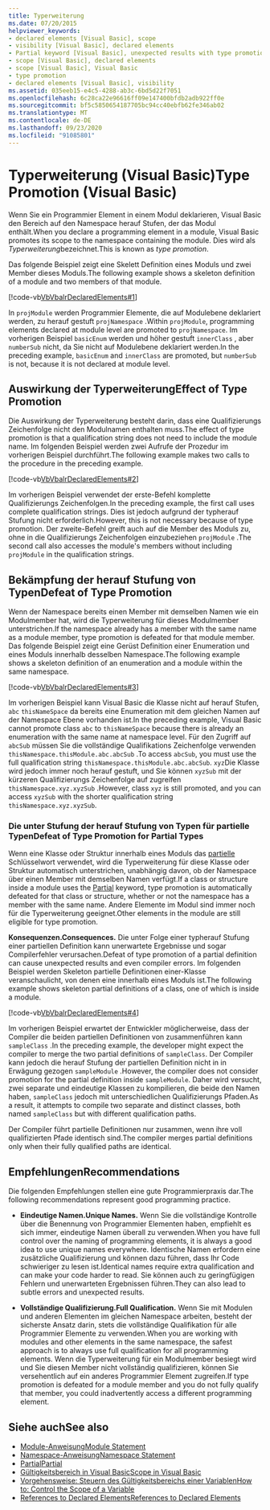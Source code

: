 ```yaml
---
title: Typerweiterung
ms.date: 07/20/2015
helpviewer_keywords:
- declared elements [Visual Basic], scope
- visibility [Visual Basic], declared elements
- Partial keyword [Visual Basic], unexpected results with type promotion
- scope [Visual Basic], declared elements
- scope [Visual Basic], Visual Basic
- type promotion
- declared elements [Visual Basic], visibility
ms.assetid: 035eeb15-e4c5-4288-ab3c-6bd5d22f7051
ms.openlocfilehash: 6c28ca22e96616ff09e147400bfdb2adb922ff0e
ms.sourcegitcommit: bf5c5850654187705bc94cc40ebfb62fe346ab02
ms.translationtype: MT
ms.contentlocale: de-DE
ms.lasthandoff: 09/23/2020
ms.locfileid: "91085801"
---
```

# <a name="type-promotion-visual-basic"></a><span data-ttu-id="e2d35-102">Typerweiterung (Visual Basic)</span><span class="sxs-lookup"><span data-stu-id="e2d35-102">Type Promotion (Visual Basic)</span></span>

<span data-ttu-id="e2d35-103">Wenn Sie ein Programmier Element in einem Modul deklarieren, Visual Basic den Bereich auf den Namespace herauf Stufen, der das Modul enthält.</span><span class="sxs-lookup"><span data-stu-id="e2d35-103">When you declare a programming element in a module, Visual Basic promotes its scope to the namespace containing the module.</span></span> <span data-ttu-id="e2d35-104">Dies wird als *Typerweiterung*bezeichnet.</span><span class="sxs-lookup"><span data-stu-id="e2d35-104">This is known as *type promotion*.</span></span>  
  
 <span data-ttu-id="e2d35-105">Das folgende Beispiel zeigt eine Skelett Definition eines Moduls und zwei Member dieses Moduls.</span><span class="sxs-lookup"><span data-stu-id="e2d35-105">The following example shows a skeleton definition of a module and two members of that module.</span></span>  
  
 [!code-vb[VbVbalrDeclaredElements#1](~/samples/snippets/visualbasic/VS_Snippets_VBCSharp/VbVbalrDeclaredElements/VB/Class1.vb#1)]  
  
 <span data-ttu-id="e2d35-106">In `projModule` werden Programmier Elemente, die auf Modulebene deklariert werden, zu herauf gestuft `projNamespace` .</span><span class="sxs-lookup"><span data-stu-id="e2d35-106">Within `projModule`, programming elements declared at module level are promoted to `projNamespace`.</span></span> <span data-ttu-id="e2d35-107">Im vorherigen Beispiel `basicEnum` werden und höher gestuft `innerClass` , aber `numberSub` nicht, da Sie nicht auf Modulebene deklariert werden.</span><span class="sxs-lookup"><span data-stu-id="e2d35-107">In the preceding example, `basicEnum` and `innerClass` are promoted, but `numberSub` is not, because it is not declared at module level.</span></span>  
  
## <a name="effect-of-type-promotion"></a><span data-ttu-id="e2d35-108">Auswirkung der Typerweiterung</span><span class="sxs-lookup"><span data-stu-id="e2d35-108">Effect of Type Promotion</span></span>  

 <span data-ttu-id="e2d35-109">Die Auswirkung der Typerweiterung besteht darin, dass eine Qualifizierungs Zeichenfolge nicht den Modulnamen enthalten muss.</span><span class="sxs-lookup"><span data-stu-id="e2d35-109">The effect of type promotion is that a qualification string does not need to include the module name.</span></span> <span data-ttu-id="e2d35-110">Im folgenden Beispiel werden zwei Aufrufe der Prozedur im vorherigen Beispiel durchführt.</span><span class="sxs-lookup"><span data-stu-id="e2d35-110">The following example makes two calls to the procedure in the preceding example.</span></span>  
  
 [!code-vb[VbVbalrDeclaredElements#2](~/samples/snippets/visualbasic/VS_Snippets_VBCSharp/VbVbalrDeclaredElements/VB/Class1.vb#2)]  
  
 <span data-ttu-id="e2d35-111">Im vorherigen Beispiel verwendet der erste-Befehl komplette Qualifizierungs Zeichenfolgen.</span><span class="sxs-lookup"><span data-stu-id="e2d35-111">In the preceding example, the first call uses complete qualification strings.</span></span> <span data-ttu-id="e2d35-112">Dies ist jedoch aufgrund der typherauf Stufung nicht erforderlich.</span><span class="sxs-lookup"><span data-stu-id="e2d35-112">However, this is not necessary because of type promotion.</span></span> <span data-ttu-id="e2d35-113">Der zweite-Befehl greift auch auf die Member des Moduls zu, ohne in die Qualifizierungs Zeichenfolgen einzubeziehen `projModule` .</span><span class="sxs-lookup"><span data-stu-id="e2d35-113">The second call also accesses the module's members without including `projModule` in the qualification strings.</span></span>  
  
## <a name="defeat-of-type-promotion"></a><span data-ttu-id="e2d35-114">Bekämpfung der herauf Stufung von Typen</span><span class="sxs-lookup"><span data-stu-id="e2d35-114">Defeat of Type Promotion</span></span>  

 <span data-ttu-id="e2d35-115">Wenn der Namespace bereits einen Member mit demselben Namen wie ein Modulmember hat, wird die Typerweiterung für dieses Modulmember unterstrichen.</span><span class="sxs-lookup"><span data-stu-id="e2d35-115">If the namespace already has a member with the same name as a module member, type promotion is defeated for that module member.</span></span> <span data-ttu-id="e2d35-116">Das folgende Beispiel zeigt eine Gerüst Definition einer Enumeration und eines Moduls innerhalb desselben Namespace.</span><span class="sxs-lookup"><span data-stu-id="e2d35-116">The following example shows a skeleton definition of an enumeration and a module within the same namespace.</span></span>  
  
 [!code-vb[VbVbalrDeclaredElements#3](~/samples/snippets/visualbasic/VS_Snippets_VBCSharp/VbVbalrDeclaredElements/VB/Class1.vb#3)]  
  
 <span data-ttu-id="e2d35-117">Im vorherigen Beispiel kann Visual Basic die Klasse nicht auf herauf Stufen, `abc` `thisNameSpace` da bereits eine Enumeration mit dem gleichen Namen auf der Namespace Ebene vorhanden ist.</span><span class="sxs-lookup"><span data-stu-id="e2d35-117">In the preceding example, Visual Basic cannot promote class `abc` to `thisNameSpace` because there is already an enumeration with the same name at namespace level.</span></span> <span data-ttu-id="e2d35-118">Für den Zugriff auf `abcSub` müssen Sie die vollständige Qualifikations Zeichenfolge verwenden `thisNamespace.thisModule.abc.abcSub` .</span><span class="sxs-lookup"><span data-stu-id="e2d35-118">To access `abcSub`, you must use the full qualification string `thisNamespace.thisModule.abc.abcSub`.</span></span> <span data-ttu-id="e2d35-119">`xyz`Die Klasse wird jedoch immer noch herauf gestuft, und Sie können `xyzSub` mit der kürzeren Qualifizierungs Zeichenfolge auf zugreifen `thisNamespace.xyz.xyzSub` .</span><span class="sxs-lookup"><span data-stu-id="e2d35-119">However, class `xyz` is still promoted, and you can access `xyzSub` with the shorter qualification string `thisNamespace.xyz.xyzSub`.</span></span>  
  
### <a name="defeat-of-type-promotion-for-partial-types"></a><span data-ttu-id="e2d35-120">Die unter Stufung der herauf Stufung von Typen für partielle Typen</span><span class="sxs-lookup"><span data-stu-id="e2d35-120">Defeat of Type Promotion for Partial Types</span></span>  

 <span data-ttu-id="e2d35-121">Wenn eine Klasse oder Struktur innerhalb eines Moduls das [partielle](../../../language-reference/modifiers/partial.md) Schlüsselwort verwendet, wird die Typerweiterung für diese Klasse oder Struktur automatisch unterstrichen, unabhängig davon, ob der Namespace über einen Member mit demselben Namen verfügt.</span><span class="sxs-lookup"><span data-stu-id="e2d35-121">If a class or structure inside a module uses the [Partial](../../../language-reference/modifiers/partial.md) keyword, type promotion is automatically defeated for that class or structure, whether or not the namespace has a member with the same name.</span></span> <span data-ttu-id="e2d35-122">Andere Elemente im Modul sind immer noch für die Typerweiterung geeignet.</span><span class="sxs-lookup"><span data-stu-id="e2d35-122">Other elements in the module are still eligible for type promotion.</span></span>  
  
 <span data-ttu-id="e2d35-123">**Konsequenzen.**</span><span class="sxs-lookup"><span data-stu-id="e2d35-123">**Consequences.**</span></span> <span data-ttu-id="e2d35-124">Die unter Folge einer typherauf Stufung einer partiellen Definition kann unerwartete Ergebnisse und sogar Compilerfehler verursachen.</span><span class="sxs-lookup"><span data-stu-id="e2d35-124">Defeat of type promotion of a partial definition can cause unexpected results and even compiler errors.</span></span> <span data-ttu-id="e2d35-125">Im folgenden Beispiel werden Skeleton partielle Definitionen einer-Klasse veranschaulicht, von denen eine innerhalb eines Moduls ist.</span><span class="sxs-lookup"><span data-stu-id="e2d35-125">The following example shows skeleton partial definitions of a class, one of which is inside a module.</span></span>  
  
 [!code-vb[VbVbalrDeclaredElements#4](~/samples/snippets/visualbasic/VS_Snippets_VBCSharp/VbVbalrDeclaredElements/VB/Class1.vb#4)]  
  
 <span data-ttu-id="e2d35-126">Im vorherigen Beispiel erwartet der Entwickler möglicherweise, dass der Compiler die beiden partiellen Definitionen von zusammenführen kann `sampleClass` .</span><span class="sxs-lookup"><span data-stu-id="e2d35-126">In the preceding example, the developer might expect the compiler to merge the two partial definitions of `sampleClass`.</span></span> <span data-ttu-id="e2d35-127">Der Compiler kann jedoch die herauf Stufung der partiellen Definition nicht in in Erwägung gezogen `sampleModule` .</span><span class="sxs-lookup"><span data-stu-id="e2d35-127">However, the compiler does not consider promotion for the partial definition inside `sampleModule`.</span></span> <span data-ttu-id="e2d35-128">Daher wird versucht, zwei separate und eindeutige Klassen zu kompilieren, die beide den Namen haben, `sampleClass` jedoch mit unterschiedlichen Qualifizierungs Pfaden.</span><span class="sxs-lookup"><span data-stu-id="e2d35-128">As a result, it attempts to compile two separate and distinct classes, both named `sampleClass` but with different qualification paths.</span></span>  
  
 <span data-ttu-id="e2d35-129">Der Compiler führt partielle Definitionen nur zusammen, wenn ihre voll qualifizierten Pfade identisch sind.</span><span class="sxs-lookup"><span data-stu-id="e2d35-129">The compiler merges partial definitions only when their fully qualified paths are identical.</span></span>  
  
## <a name="recommendations"></a><span data-ttu-id="e2d35-130">Empfehlungen</span><span class="sxs-lookup"><span data-stu-id="e2d35-130">Recommendations</span></span>  

 <span data-ttu-id="e2d35-131">Die folgenden Empfehlungen stellen eine gute Programmierpraxis dar.</span><span class="sxs-lookup"><span data-stu-id="e2d35-131">The following recommendations represent good programming practice.</span></span>  
  
- <span data-ttu-id="e2d35-132">**Eindeutige Namen.**</span><span class="sxs-lookup"><span data-stu-id="e2d35-132">**Unique Names.**</span></span> <span data-ttu-id="e2d35-133">Wenn Sie die vollständige Kontrolle über die Benennung von Programmier Elementen haben, empfiehlt es sich immer, eindeutige Namen überall zu verwenden.</span><span class="sxs-lookup"><span data-stu-id="e2d35-133">When you have full control over the naming of programming elements, it is always a good idea to use unique names everywhere.</span></span> <span data-ttu-id="e2d35-134">Identische Namen erfordern eine zusätzliche Qualifizierung und können dazu führen, dass Ihr Code schwieriger zu lesen ist.</span><span class="sxs-lookup"><span data-stu-id="e2d35-134">Identical names require extra qualification and can make your code harder to read.</span></span> <span data-ttu-id="e2d35-135">Sie können auch zu geringfügigen Fehlern und unerwarteten Ergebnissen führen.</span><span class="sxs-lookup"><span data-stu-id="e2d35-135">They can also lead to subtle errors and unexpected results.</span></span>  
  
- <span data-ttu-id="e2d35-136">**Vollständige Qualifizierung.**</span><span class="sxs-lookup"><span data-stu-id="e2d35-136">**Full Qualification.**</span></span> <span data-ttu-id="e2d35-137">Wenn Sie mit Modulen und anderen Elementen im gleichen Namespace arbeiten, besteht der sicherste Ansatz darin, stets die vollständige Qualifikation für alle Programmier Elemente zu verwenden.</span><span class="sxs-lookup"><span data-stu-id="e2d35-137">When you are working with modules and other elements in the same namespace, the safest approach is to always use full qualification for all programming elements.</span></span> <span data-ttu-id="e2d35-138">Wenn die Typerweiterung für ein Modulmember besiegt wird und Sie diesen Member nicht vollständig qualifizieren, können Sie versehentlich auf ein anderes Programmier Element zugreifen.</span><span class="sxs-lookup"><span data-stu-id="e2d35-138">If type promotion is defeated for a module member and you do not fully qualify that member, you could inadvertently access a different programming element.</span></span>  
  
## <a name="see-also"></a><span data-ttu-id="e2d35-139">Siehe auch</span><span class="sxs-lookup"><span data-stu-id="e2d35-139">See also</span></span>

- [<span data-ttu-id="e2d35-140">Module-Anweisung</span><span class="sxs-lookup"><span data-stu-id="e2d35-140">Module Statement</span></span>](../../../language-reference/statements/module-statement.md)
- [<span data-ttu-id="e2d35-141">Namespace-Anweisung</span><span class="sxs-lookup"><span data-stu-id="e2d35-141">Namespace Statement</span></span>](../../../language-reference/statements/namespace-statement.md)
- [<span data-ttu-id="e2d35-142">Partial</span><span class="sxs-lookup"><span data-stu-id="e2d35-142">Partial</span></span>](../../../language-reference/modifiers/partial.md)
- [<span data-ttu-id="e2d35-143">Gültigkeitsbereich in Visual Basic</span><span class="sxs-lookup"><span data-stu-id="e2d35-143">Scope in Visual Basic</span></span>](scope.md)
- [<span data-ttu-id="e2d35-144">Vorgehensweise: Steuern des Gültigkeitsbereichs einer Variablen</span><span class="sxs-lookup"><span data-stu-id="e2d35-144">How to: Control the Scope of a Variable</span></span>](how-to-control-the-scope-of-a-variable.md)
- [<span data-ttu-id="e2d35-145">References to Declared Elements</span><span class="sxs-lookup"><span data-stu-id="e2d35-145">References to Declared Elements</span></span>](references-to-declared-elements.md)
